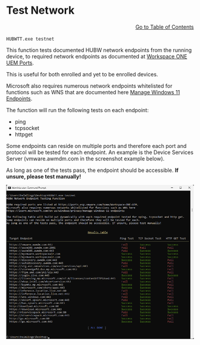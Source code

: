 # Test Network

<div style="text-align: right"

[Go to Table of Contents](../README.md#toc)
</div>

`HUBWTT.exe testnet`

This function tests documented HUBW network endpoints from the running device, to required network endpoints as documented at
[Workspace ONE UEM Ports](https://ports.esp.vmware.com/home/Workspace-ONE-UEM).

This is useful for both enrolled and yet to be enrolled devices.

Microsoft also requires numerous network endpoints whitelisted for functions such as WNS that are documented here [Manage Windows 11 Endpoints](https://learn.microsoft.com/en-us/windows/privacy/manage-windows-11-endpoints).

The function will run the following tests on each endpoint:
- ping
- tcpsocket
- httpget
                
Some endpoints can reside on multiple ports and therefore each port and protocol will be tested for each endpoint. An example is the Device Services Server (vmware.awmdm.com in the screenshot example below).

As long as one of the tests pass, the endpoint should be accessible. **If unsure, please test manually!**

![HUBWTT.exe testnet](../Images/HUBWTT-testnet.png)
